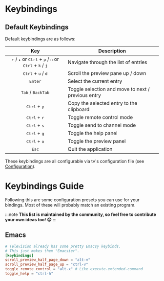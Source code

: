 # Keybindings

## Default Keybindings

Default keybindings are as follows:

|                                                              Key                                                              | Description                                        |
| :---------------------------------------------------------------------------------------------------------------------------: | -------------------------------------------------- |
| <kbd>↑</kbd> / <kbd>↓</kbd> or <kbd>Ctrl</kbd> + <kbd>p</kbd> / <kbd>n</kbd> or <kbd>Ctrl</kbd> + <kbd>k</kbd> / <kbd>j</kbd> | Navigate through the list of entries               |
|                                         <kbd>Ctrl</kbd> + <kbd>u</kbd> / <kbd>d</kbd>                                         | Scroll the preview pane up / down                  |
|                                                       <kbd>Enter</kbd>                                                        | Select the current entry                           |
|                                              <kbd>Tab</kbd> / <kbd>BackTab</kbd>                                              | Toggle selection and move to next / previous entry |
|                                                <kbd>Ctrl</kbd> + <kbd>y</kbd>                                                 | Copy the selected entry to the clipboard           |
|                                                <kbd>Ctrl</kbd> + <kbd>r</kbd>                                                 | Toggle remote control mode                         |
|                                                <kbd>Ctrl</kbd> + <kbd>s</kbd>                                                 | Toggle send to channel mode                        |
|                                                <kbd>Ctrl</kbd> + <kbd>g</kbd>                                                 | Toggle the help panel                              |
|                                                <kbd>Ctrl</kbd> + <kbd>o</kbd>                                                 | Toggle the preview panel                           |
|                                                        <kbd>Esc</kbd>                                                         | Quit the application                               |

These keybindings are all configurable via tv's configuration file (see [Configuration](./configuration)).

# Keybindings Guide

Following this are some configuration presets you can use for your bindings. Most of these will probably match an existing program.

:::note
**This list is maintained by the community, so feel free to contribute your own ideas too! 😊**
:::

## Emacs

```toml
# Television already has some pretty Emacsy keybinds.
# This just makes them "Emacsier".
[keybindings]
scroll_preview_half_page_down = "alt-v"
scroll_preview_half_page_up = "ctrl-v"
toggle_remote_control = "alt-x" # Like execute-extended-command
toggle_help = "ctrl-h"

```

